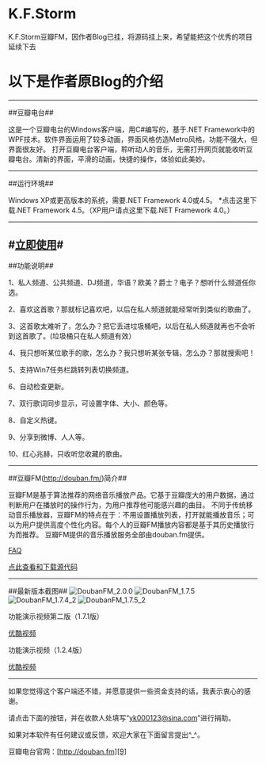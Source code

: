 K.F.Storm
=========

K.F.Storm豆瓣FM，因作者Blog已挂，将源码挂上来，希望能把这个优秀的项目延续下去

以下是作者原Blog的介绍
=========
----
##豆瓣电台##

这是一个豆瓣电台的Windows客户端，用C#编写的，基于.NET Framework中的WPF技术。软件界面运用了较多动画，界面风格仿造Metro风格，功能不强大，但界面很友好。
打开豆瓣电台客户端，聆听动人的音乐，无需打开网页就能收听豆瓣电台。清新的界面，平滑的动画，快捷的操作，体验如此美妙。

 ----

##运行环境##

Windows XP或更高版本的系统，需要.NET Framework 4.0或4.5。
*点击这里下载.NET Framework 4.5。（XP用户请点这里下载.NET Framework 4.0。）

------
#[立即使用][10]#
 ----
##功能说明##

1、私人频道、公共频道、DJ频道，华语？欧美？爵士？电子？想听什么频道任你选。

2、喜欢这首歌？那就标记喜欢吧，以后在私人频道就能经常听到类似的歌曲了。

3、这首歌太难听了，怎么办？把它丢进垃圾桶吧，以后在私人频道就再也不会听到这首歌了。(垃圾桶只在私人频道有效）

4、我只想听某位歌手的歌，怎么办？我只想听某张专辑，怎么办？那就搜索吧！

5、支持Win7任务栏跳转列表切换频道。

6、自动检查更新。

7、双行歌词同步显示，可设置字体、大小、颜色等。

8、自定义热键。

9、分享到微博、人人等。

10、红心兆赫，只收听您收藏的歌曲。

 
-----
##豆瓣FM(http://douban.fm/)简介##

豆瓣FM是基于算法推荐的网络音乐播放产品。它基于豆瓣庞大的用户数据，通过判断用户在播放时的操作行为，为用户推荐他可能感兴趣的曲目。 不同于传统移动音乐播放器，豆瓣FM的特点在于：不用设置播放列表，打开就能播放音乐；可以为用户提供高度个性化内容。每个人的豆瓣FM播放内容都是基于其历史播放行为而推荐。 豆瓣FM提供的音乐播放服务全部由douban.fm提供。

[FAQ][1]

[点此查看和下载源代码][2]

 
-----
##最新版本截图##
![DoubanFM_2.0.0][3]
![DoubanFM_1.7.5][4]
![DoubanFM_1.7.4_2][5]
![DoubanFM_1.7.5_2][6]

功能演示视频第二版（1.7.1版）

[优酷视频][7]



功能演示视频（1.2.4版）

[优酷视频][8]


 ------------------
如果您觉得这个客户端还不错，并愿意提供一些资金支持的话，我表示衷心的感谢。

请点击下面的按钮，并在收款人处填写“yk000123@sina.com”进行捐助。



如果对本软件有任何建议或反馈，欢迎大家在下面留言提出^_^。

 

豆瓣电台官网：[http://douban.fm][9]


  [1]: http://www.kfstorm.com/blog/2011/12/01/%E8%B1%86%E7%93%A3%E7%94%B5%E5%8F%B0faq/
  [2]:http://doubanfm.codeplex.com/
  [3]:http://up.kfstorm.com/blog/images/6bed5105f9ad_12187/DoubanFM_2.0.0_thumb.jpg
  [4]:http://up.kfstorm.com/blog/images/8e021cd7c326_131F7/DoubanFM_1.7.5_thumb.jpg
  [5]:http://up.kfstorm.com/blog/images/8e021cd7c326_131F7/DoubanFM_1.7.4_2_thumb.jpg
  [6]:http://up.kfstorm.com/blog/images/8e021cd7c326_131F7/DoubanFM_1.7.5_2_thumb.jpg
  [7]: http://v.youku.com/v_show/id_XMzQ0MDczMjQ4.html
  [8]: http://v.youku.com/v_show/id_XMzAwNDgyNjg0.html
  [9]: http://douban.fm
  [10]:http://doubanfmcloud.sinaapp.com/publish/doubanfm.application
